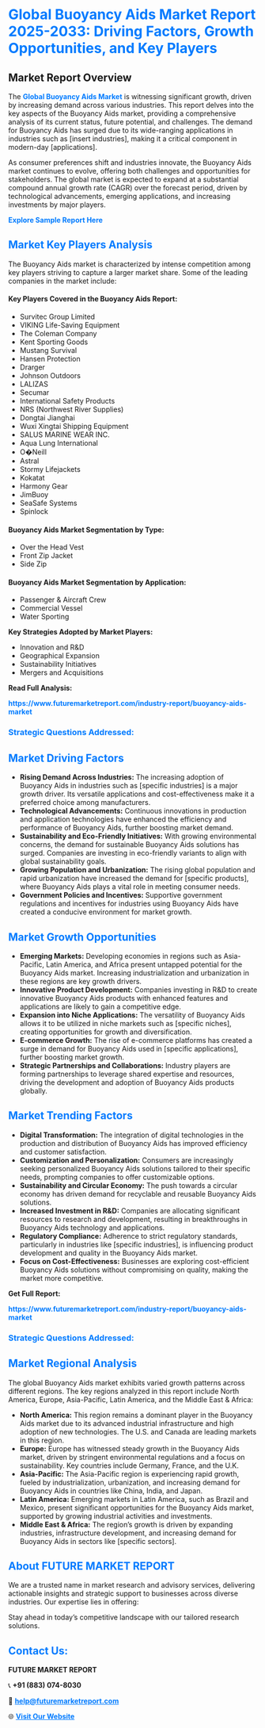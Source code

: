 <h1 style="color: #007BFF;">Global Buoyancy Aids Market Report 2025-2033: Driving Factors, Growth Opportunities, and Key Players</h1>

<section id="overview">
<h2>Market Report Overview</h2>
<p>The <a href="https://www.futuremarketreport.com/industry-report/buoyancy-aids-market" style="color: #007BFF; text-decoration: none;"><strong>Global Buoyancy Aids Market</strong></a> is witnessing significant growth, driven by increasing demand across various industries. This report delves into the key aspects of the Buoyancy Aids market, providing a comprehensive analysis of its current status, future potential, and challenges. The demand for Buoyancy Aids has surged due to its wide-ranging applications in industries such as [insert industries], making it a critical component in modern-day [applications].</p>
<p>As consumer preferences shift and industries innovate, the Buoyancy Aids market continues to evolve, offering both challenges and opportunities for stakeholders. The global market is expected to expand at a substantial compound annual growth rate (CAGR) over the forecast period, driven by technological advancements, emerging applications, and increasing investments by major players.</p>
</section>

<section id="overview">
<p><a href="https://www.futuremarketreport.com/request-sample/reportId=42831" style="color: #007BFF; text-decoration: none;"><strong>Explore Sample Report Here</strong></a></p>
</section>

<section id="key-players">
<h2 style="color: #007BFF;">Market Key Players Analysis</h2>
<p>The Buoyancy Aids market is characterized by intense competition among key players striving to capture a larger market share. Some of the leading companies in the market include:</p>
<h4>Key Players Covered in the Buoyancy Aids Report:</h4>
<ul><li>Survitec Group Limited</li><li>VIKING Life-Saving Equipment</li><li>The Coleman Company</li><li>Kent Sporting Goods</li><li>Mustang Survival</li><li>Hansen Protection</li><li>Drarger</li><li>Johnson Outdoors</li><li>LALIZAS</li><li>Secumar</li><li>International Safety Products</li><li>NRS (Northwest River Supplies)</li><li>Dongtai Jianghai</li><li>Wuxi Xingtai Shipping Equipment</li><li>SALUS MARINE WEAR INC.</li><li>Aqua Lung International</li><li>O�Neill</li><li>Astral</li><li>Stormy Lifejackets</li><li>Kokatat</li><li>Harmony Gear</li><li>JimBuoy</li><li>SeaSafe Systems</li><li>Spinlock</li></ul>
<h4>Buoyancy Aids Market Segmentation by Type:</h4>
<ul><li>Over the Head Vest</li><li>Front Zip Jacket</li><li>Side Zip</li></ul>

<h4>Buoyancy Aids Market Segmentation by Application:</h4>
<ul><li>Passenger &amp; Aircraft Crew</li><li>Commercial Vessel</li><li>Water Sporting</li></ul>
<p><strong>Key Strategies Adopted by Market Players:</strong></p>
<ul>
<li>Innovation and R&D</li>
<li>Geographical Expansion</li>
<li>Sustainability Initiatives</li>
<li>Mergers and Acquisitions</li>
</ul>
</section>

<section>
<p><strong>Read Full Analysis: </strong></p><a href="https://www.futuremarketreport.com/industry-report/buoyancy-aids-market" style="color: #007BFF; text-decoration: none;"><strong>https://www.futuremarketreport.com/industry-report/buoyancy-aids-market</strong></a>
<h3 style="color: #007BFF;">Strategic Questions Addressed:</h3>
</section>

<section id="driving-factors">
<h2 style="color: #007BFF;">Market Driving Factors</h2>
<ul>
<li><strong>Rising Demand Across Industries:</strong> The increasing adoption of Buoyancy Aids in industries such as [specific industries] is a major growth driver. Its versatile applications and cost-effectiveness make it a preferred choice among manufacturers.</li>
<li><strong>Technological Advancements:</strong> Continuous innovations in production and application technologies have enhanced the efficiency and performance of Buoyancy Aids, further boosting market demand.</li>
<li><strong>Sustainability and Eco-Friendly Initiatives:</strong> With growing environmental concerns, the demand for sustainable Buoyancy Aids solutions has surged. Companies are investing in eco-friendly variants to align with global sustainability goals.</li>
<li><strong>Growing Population and Urbanization:</strong> The rising global population and rapid urbanization have increased the demand for [specific products], where Buoyancy Aids plays a vital role in meeting consumer needs.</li>
<li><strong>Government Policies and Incentives:</strong> Supportive government regulations and incentives for industries using Buoyancy Aids have created a conducive environment for market growth.</li>
</ul>
</section>

<section id="growth-opportunities">
<h2 style="color: #007BFF;">Market Growth Opportunities</h2>
<ul>
<li><strong>Emerging Markets:</strong> Developing economies in regions such as Asia-Pacific, Latin America, and Africa present untapped potential for the Buoyancy Aids market. Increasing industrialization and urbanization in these regions are key growth drivers.</li>
<li><strong>Innovative Product Development:</strong> Companies investing in R&D to create innovative Buoyancy Aids products with enhanced features and applications are likely to gain a competitive edge.</li>
<li><strong>Expansion into Niche Applications:</strong> The versatility of Buoyancy Aids allows it to be utilized in niche markets such as [specific niches], creating opportunities for growth and diversification.</li>
<li><strong>E-commerce Growth:</strong> The rise of e-commerce platforms has created a surge in demand for Buoyancy Aids used in [specific applications], further boosting market growth.</li>
<li><strong>Strategic Partnerships and Collaborations:</strong> Industry players are forming partnerships to leverage shared expertise and resources, driving the development and adoption of Buoyancy Aids products globally.</li>
</ul>
</section>

<section id="trending-factors">
<h2 style="color: #007BFF;">Market Trending Factors</h2>
<ul>
<li><strong>Digital Transformation:</strong> The integration of digital technologies in the production and distribution of Buoyancy Aids has improved efficiency and customer satisfaction.</li>
<li><strong>Customization and Personalization:</strong> Consumers are increasingly seeking personalized Buoyancy Aids solutions tailored to their specific needs, prompting companies to offer customizable options.</li>
<li><strong>Sustainability and Circular Economy:</strong> The push towards a circular economy has driven demand for recyclable and reusable Buoyancy Aids solutions.</li>
<li><strong>Increased Investment in R&D:</strong> Companies are allocating significant resources to research and development, resulting in breakthroughs in Buoyancy Aids technology and applications.</li>
<li><strong>Regulatory Compliance:</strong> Adherence to strict regulatory standards, particularly in industries like [specific industries], is influencing product development and quality in the Buoyancy Aids market.</li>
<li><strong>Focus on Cost-Effectiveness:</strong> Businesses are exploring cost-efficient Buoyancy Aids solutions without compromising on quality, making the market more competitive.</li>
</ul>
</section>

<section>
<p><strong>Get Full Report: </strong></p><a href="https://www.futuremarketreport.com/industry-report/buoyancy-aids-market" style="color: #007BFF; text-decoration: none;"><strong>https://www.futuremarketreport.com/industry-report/buoyancy-aids-market</strong></a>
<h3 style="color: #007BFF;">Strategic Questions Addressed:</h3>
</section>


<section id="regional-analysis">
<h2 style="color: #007BFF;">Market Regional Analysis</h2>
<p>The global Buoyancy Aids market exhibits varied growth patterns across different regions. The key regions analyzed in this report include North America, Europe, Asia-Pacific, Latin America, and the Middle East & Africa:</p>
<ul>
<li><strong>North America:</strong> This region remains a dominant player in the Buoyancy Aids market due to its advanced industrial infrastructure and high adoption of new technologies. The U.S. and Canada are leading markets in this region.</li>
<li><strong>Europe:</strong> Europe has witnessed steady growth in the Buoyancy Aids market, driven by stringent environmental regulations and a focus on sustainability. Key countries include Germany, France, and the U.K.</li>
<li><strong>Asia-Pacific:</strong> The Asia-Pacific region is experiencing rapid growth, fueled by industrialization, urbanization, and increasing demand for Buoyancy Aids in countries like China, India, and Japan.</li>
<li><strong>Latin America:</strong> Emerging markets in Latin America, such as Brazil and Mexico, present significant opportunities for the Buoyancy Aids market, supported by growing industrial activities and investments.</li>
<li><strong>Middle East & Africa:</strong> The region’s growth is driven by expanding industries, infrastructure development, and increasing demand for Buoyancy Aids in sectors like [specific sectors].</li>
</ul>
</section>

<footer>
<h2 style="color: #007BFF;">About FUTURE MARKET REPORT</h2>
<p>We are a trusted name in market research and advisory services, delivering actionable insights and strategic support to businesses across diverse industries. Our expertise lies in offering:</p>

<p>Stay ahead in today’s competitive landscape with our tailored research solutions.</p>

<h2 style="color: #007BFF;">Contact Us:</h2>
<p><strong>FUTURE MARKET REPORT</strong></p>
<p>📞 <strong>+91 (883) 074-8030</strong></p>
<p>📧 <strong><a href="mailto:help@futuremarketreport.com" style="color: #007BFF;">help@futuremarketreport.com</a></strong></p>
<p>🌐 <strong><a href="https://www.futuremarketreport.com/" style="color: #007BFF;">Visit Our Website</a></strong></p>
</footer>